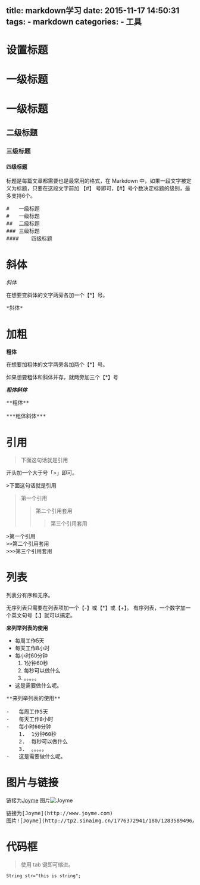 title: markdown学习
date: 2015-11-17 14:50:31
tags:
	- markdown
categories:
	- 工具
---
#	设置标题
#	一级标题
#	一级标题
##	二级标题
###	三级标题
####	四级标题
标题是每篇文章都需要也是最常用的格式，在 Markdown 中，如果一段文字被定义为标题，只要在这段文字前加 【#】 号即可，【#】号个数决定标题的级别，最多支持6个。

<!--more-->
<pre>
#	一级标题
#	一级标题
##	二级标题
###	三级标题
####	四级标题
</pre>
#	斜体

*斜体*


在想要变斜体的文字两旁各加一个【*】号。
<pre>
*斜体*
</pre>
#	加粗

**粗体**

在想要加粗体的文字两旁各加两个【*】号。

如果想要粗体和斜体并存，就两旁加三个【*】号

***粗体斜体***
<pre>
**粗体**

***粗体斜体***
</pre>
#	引用

>下面这句话就是引用

开头加一个大于号「>」即可。
<pre>
>下面这句话就是引用
</pre>


>第一个引用
>>第二个引用套用
>>>第三个引用套用

<pre>
>第一个引用
>>第二个引用套用
>>>第三个引用套用
</pre>

#	列表

列表分有序和无序。

无序列表只需要在列表项加一个【-】或【*】或【+】。
有序列表，一个数字加一个英文句号【.】就可以搞定。


**来列举列表的使用**

-	每周工作5天
-	每天工作8小时
-	每小时60分钟
	1.	1分钟60秒
	2.	每秒可以做什么
	3.	。。。。。
-	这是需要做什么呢。


<pre>
**来列举列表的使用**

-	每周工作5天
-	每天工作8小时
-	每小时60分钟
	1.	1分钟60秒
	2.	每秒可以做什么
	3.	。。。。。
-	这是需要做什么呢。
</pre>




#	图片与链接
链接为[Joyme](http://www.joyme.com)
图片![Joyme](http://tp2.sinaimg.cn/1776372941/180/1283589496/1)

<pre>
链接为[Joyme](http://www.joyme.com)
图片![Joyme](http://tp2.sinaimg.cn/1776372941/180/1283589496/1)
</pre>



#	代码框
>使用 tab 键即可缩进。

	String str="this is string";


